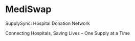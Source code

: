 # MediSwap
SupplySync: Hospital Donation Network

Connecting Hospitals, Saving Lives – One Supply at a Time
